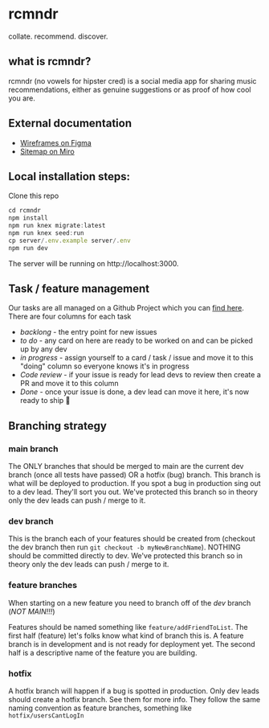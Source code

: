 # rcmndr

collate.
recommend.
discover.
## what is rcmndr?
rcmndr (no vowels for hipster cred) is a social media app for sharing music recommendations, either as genuine suggestions or as proof of how cool you are.

## External documentation
* [Wireframes on Figma](https://www.figma.com/file/4nBKJh6rgLuEqbX054Zw1i/rcmndr?node-id=0%3A1) 
* [Sitemap on Miro](https://miro.com/app/board/o9J_lwh4UFA=/)

## Local installation steps:
Clone this repo

```js
cd rcmndr
npm install
npm run knex migrate:latest
npm run knex seed:run
cp server/.env.example server/.env
npm run dev 
```

The server will be running on http://localhost:3000.

## Task / feature management
Our tasks are all managed on a Github Project which you can [find here](https://github.com/Pohutukawa-2021/rcmndr/projects/1). There are four columns for each task
- *backlong* - the entry point for new issues
- *to do* - any card on here are ready to be worked on and can be picked up by any dev
- *in progress* - assign yourself to a card / task / issue and move it to this "doing" column so everyone knows it's in progress
- *Code review* - if your issue is ready for lead devs to review then create a PR and move it to this column
- *Done* - once your issue is done, a dev lead can move it here, it's now ready to ship :rocket:

## Branching strategy

### main branch
The ONLY branches that should be merged to main are the current dev branch (once all tests have passed) OR a hotfix (bug) branch.  This branch is what will be deployed to production. If you spot a bug in production sing out to a dev lead. They'll sort you out. We've protected this branch so in theory only the dev leads can push / merge to it.

### dev branch
This is the branch each of your features should be created from (checkout the dev branch then run `git checkout -b myNewBranchName`). NOTHING should be committed directly to dev. We've protected this branch so in theory only the dev leads can push / merge to it.

### feature branches
When starting on a new feature you need to branch off of the _dev_ branch (*NOT MAIN!!!*)

Features should be named something like `feature/addFriendToList`.  The first half (feature) let's folks know what kind of branch this is. A feature branch is in development and is not ready for deployment yet.  The second half is a descriptive name of the feature you are building.

### hotfix
A hotfix branch will happen if a bug is spotted in production. Only dev leads should create a hotfix branch. See them for more info. They follow the same naming convention as feature branches, something like `hotfix/usersCantLogIn`